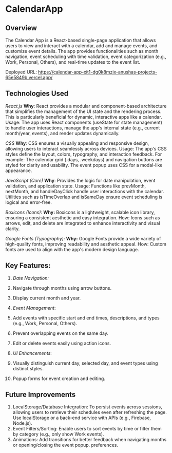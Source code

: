 # CalendarApp
## Overview
The Calendar App is a React-based single-page application that allows users to view and interact with a calendar, add and manage events, and customize event details. The app provides functionalities such as month navigation, event scheduling with time validation, event categorization (e.g., Work, Personal, Others), and real-time updates to the event list.

Deployed URL: https://calendar-app-xit1-dg0k8mzix-anushas-projects-65e5849b.vercel.app/

## Technologies Used
*React.js*
**Why**: React provides a modular and component-based architecture that simplifies the management of the UI state and the rendering process. This is particularly beneficial for dynamic, interactive apps like a calendar.
Usage: The app uses React components (useState for state management) to handle user interactions, manage the app's internal state (e.g., current month/year, events), and render updates dynamically.

*CSS*
**Why**: CSS ensures a visually appealing and responsive design, allowing users to interact seamlessly across devices.
Usage: The app's CSS styles define the layout, colors, typography, and interaction feedback. For example:
The calendar grid (.days, .weekdays) and navigation buttons are styled for clarity and usability.
The event popup uses CSS for a modal-like appearance.

*JavaScript (Core)*
**Why**: Provides the logic for date manipulation, event validation, and application state.
Usage: Functions like prevMonth, nextMonth, and handleDayClick handle user interactions with the calendar. Utilities such as isTimeOverlap and isSameDay ensure event scheduling is logical and error-free.

*Boxicons (Icons)*:
**Why:** Boxicons is a lightweight, scalable icon library, ensuring a consistent aesthetic and easy integration.
How: Icons such as arrows, edit, and delete are integrated to enhance interactivity and visual clarity.

*Google Fonts (Typography):*
**Why:** Google Fonts provide a wide variety of high-quality fonts, improving readability and aesthetic appeal.
How: Custom fonts are used to align with the app's modern design language.

## Key Features:

1. *Date Navigation:*
  1. Navigate through months using arrow buttons.
  2. Display current month and year.

2. *Event Management*:
  1. Add events with specific start and end times, descriptions, and types (e.g., Work, Personal, Others).
  2. Prevent overlapping events on the same day.
  3. Edit or delete events easily using action icons.
3. *UI Enhancements*:
  1. Visually distinguish current day, selected day, and event types using distinct styles.
  2. Popup forms for event creation and editing.

## Future Improvements
1. LocalStorage/Database Integration:
To persist events across sessions, allowing users to retrieve their schedules even after refreshing the page.
Use localStorage or a back-end service with APIs (e.g., Firebase, Node.js).
2. Event Filters/Sorting:
Enable users to sort events by time or filter them by category (e.g., only show Work events).
3. Animations:
Add transitions for better feedback when navigating months or opening/closing the event popup.
preferences.
